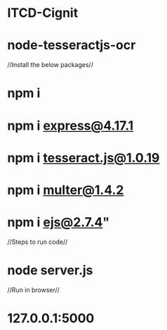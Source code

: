 # ITCD-Cignit

# node-tesseractjs-ocr

//Install the below packages//
# npm i
# npm i express@4.17.1
# npm i tesseract.js@1.0.19
# npm i multer@1.4.2
# npm i ejs@2.7.4"

//Steps to run code//
# node server.js

//Run in browser//
# 127.0.0.1:5000